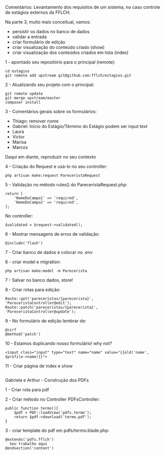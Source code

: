 Comentários: Levantamento dos requisitos de um sistema, no
caso controle de estágios externos da FFLCH.

Na parte 3, muito mais conceitual, vamos:

 - persistir os dados no banco de dados
 - validar a entrada
 - criar formulário de edição
 - criar visualização do conteúdo criado (show)
 - criar visualização dos conteúdos criados em lista (index)

1 - apontado seu repositório para o principal (remote):

    cd estagios
    git remote add upstream git@github.com:fflch/estagios.git

2 - Atualizando seu projeto com o principal:

    git remote update
    git merge upstream/master
    composer install

3 - Comentários gerais sobre os formulários:

 - Thiago: remover nome
 - Gabriel: Início do Estágio/Término do Estágio podem ser input text
 - Laura
 - Victor
 - Marisa
 - Marcos

Daqui em diante, reproduzir no seu contexto

4 - Criação do Request e usá-lo no seu controller:

    php artisan make:request PareceristaRequest

5 - Validação no método rules() do PareceristaRequest.php:

    return [
        'NomeDoCampo1' => 'required',
        'NomeDoCampo2' => 'required',
    ];

No controller:

    $validated = $request->validated();

6 - Mostrar mensagens de erros de validação:

    @include('flash')

7 - Criar banco de dados e colocar no .env

6 - criar model e migration:

    php artisan make:model -m Parecerista

7 - Salvar no banco dados, store!

8 - Criar rotas para edição:

    Route::get('pareceristas/{parecerista}', 'PareceristaController@edit');
    Route::patch('pareceristas/{parecerista}', 'PareceristaController@update');

9 - No formulário de edição lembrar de:

    @csrf
    @method('patch')

10 - Estamos duplicando nosso formulário! why not?

    <input class="input" type="text" name="name" value="{{old('name',
    $profile->name)}}">

11 - Criar página de index e show

##
Gabriela e Arthur - Construção dos PDFs

1 - Criar rota para pdf

2 - Criar método no Controller PDFsController:

    public function termo(){
        $pdf = PDF::loadView('pdfs.termo');
        return $pdf->download('termo.pdf');
    }

3 - criar template do pdf em pdfs/termo.blade.php:

    @extends('pdfs.fflch')
      Seu trabalho aqui
    @endsection('content')




